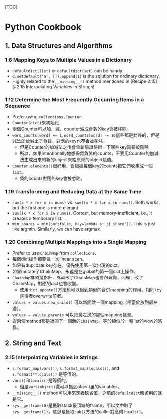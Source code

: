 [TOC]

# Python Cookbook

## 1. Data Structures and Algorithms

### 1.6 Mapping Keys to Multiple Values in a Dictionary
* `defaultdict(list)` or `defaultdict(set)` can be handy.
* `d.setdefault('a', []).append(1)` is the solution for ordinary dictionary.
* Highly related to the `__missing__()` method mentioned in [Recipe 2.15](#2.15 Interpolating Variables in Strings).

### 1.12 Determine the Most Frequently Occurring Items in a Sequence

* Prefer using `collections.Counter`
* `Counter(dict)`來初始化
* 兩個Counter可以加、減。counter減成負數的key會被移除。
* `word_counts[word] += 1`, `word_counts[word] -= 10`這些都是允許的，但是減法即使減出了負數，對應的key也**不會**被移除。
  * 但是Counter的加減法之後會重新驗證驗證一下哪些key需要被刪除
  * 所以，如果intentionally地想保留負值的counts，不要用Counter的加減法生成出來的新的object來給原來的object賦值。
* `Counter.elements()`很好用，會根據每個key的counts把它們收集成一個`list`。
  * 負的counts對應的key會被忽略。
  
### 1.19 Transforming and Reducing Data at the Same Time
* `sum(x * x for x in nums)` vs. `sum((x * x for x in nums))`. Both works, but the first one is more elegant.
* `sum([x * x for x in nums])`. Correct, but memory-inefficient, i.e., it creates a temporary list.
* `min_shares = min(portfolio, key=lambda s: s['share'])`. This is just like argmin. Similarly, we can have argmax.

### 1.20 Combining Multiple Mappings into a Single Mapping
* Prefer to use `ChainMap` from `collections`.
* 每個dict操作都要做一次linear scan。
* 如果有duplicate key存在，優先使用第一次出現的dict。
* 如果mutate了ChainMap，永遠是在global的第一個dict上操作。
* `ChainMap`存的是指針，外面改了ChainMap也會跟著變，同理，改了ChainMap，對應的dict也會改變。
  * 使用`dict.update()`方法也可以起到類似的合併mapping的作用。相同key是後者overwrite前者。
* `values = values.new_child()`  可以新開啟一個mapping（相當於放到最左邊）。
* `values = values.parents` 可以把最左邊的那個mapping捨棄。
* 這兩個method都是返回了一個新的`ChainMap`。等於類似於一種list的view的感覺。

  
## 2. String and Text

### 2.15 Interpolating Variables in Strings
* `s.format_map(vars())`, `s.format_map(locals())`, and `s.format(**locals())` 是等價的。
* `vars()`和`locals()`是等價的。
  * 但是`vars(object)`還可以抓到object里的variables。
* `__missing__()` method可以用來定義缺省值。之前的`defaultdict`應該用的就是它。  
* `sys._getframe(0)`是獲取stack最頂端的frame，所以文中取了`sys._getframe(1)`，意思是獲取`sub()`方法的caller對應的`locals()`。


